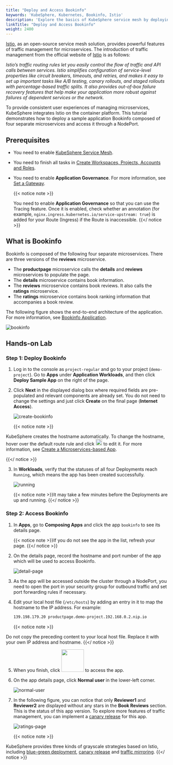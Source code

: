 ```yaml
---
title: "Deploy and Access Bookinfo"
keywords: 'KubeSphere, Kubernetes, Bookinfo, Istio'
description: 'Explore the basics of KubeSphere service mesh by deploying an example application Bookinfo.'
linkTitle: "Deploy and Access Bookinfo"
weight: 2400
---
```


[Istio](https://istio.io/), as an open-source service mesh solution, provides powerful features of traffic management for microservices. The introduction of traffic management from the official website of [Istio](https://istio.io/latest/docs/concepts/traffic-management/) is as follows:

*Istio’s traffic routing rules let you easily control the flow of traffic and API calls between services. Istio simplifies configuration of service-level properties like circuit breakers, timeouts, and retries, and makes it easy to set up important tasks like A/B testing, canary rollouts, and staged rollouts with percentage-based traffic splits. It also provides out-of-box failure recovery features that help make your application more robust against failures of dependent services or the network.*

To provide consistent user experiences of managing microservices, KubeSphere integrates Istio on the container platform. This tutorial demonstrates how to deploy a sample application Bookinfo composed of four separate microservices and access it through a NodePort.

## Prerequisites

- You need to enable [KubeSphere Service Mesh](../../pluggable-components/service-mesh/).

- You need to finish all tasks in [Create Workspaces, Projects, Accounts and Roles](../create-workspace-and-project/).

- You need to enable **Application Governance**. For more information, see [Set a Gateway](../../project-administration/project-gateway/#set-a-gateway).

  {{< notice note >}}

  You need to enable **Application Governance** so that you can use the Tracing feature. Once it is enabled, check whether an annotation (for example, `nginx.ingress.kubernetes.io/service-upstream: true`) is added for your Route (Ingress) if the Route is inaccessible.
  {{</ notice >}}

## What is Bookinfo

Bookinfo is composed of the following four separate microservices. There are three versions of the **reviews** microservice.

- The **productpage** microservice calls the **details** and **reviews** microservices to populate the page.
- The **details** microservice contains book information.
- The **reviews** microservice contains book reviews. It also calls the **ratings** microservice.
- The **ratings** microservice contains book ranking information that accompanies a book review.

The following figure shows the end-to-end architecture of the application. For more information, see [Bookinfo Application](https://istio.io/latest/docs/examples/bookinfo/).

![bookinfo](/images/docs/quickstart/deploy-bookinfo-to-k8s/bookinfo.png)

## Hands-on Lab

### Step 1: Deploy Bookinfo

1. Log in to the console as `project-regular` and go to your project (`demo-project`). Go to **Apps** under **Application Workloads**, and then click **Deploy Sample App** on the right of the page.

2. Click **Next** in the displayed dialog box where required fields are pre-populated and relevant components are already set. You do not need to change the settings and just click **Create** on the final page (**Internet Access**).

    ![create-bookinfo](/images/docs/quickstart/deploy-bookinfo-to-k8s/create-bookinfo.png)

    {{< notice note >}}

KubeSphere creates the hostname automatically. To change the hostname, hover over the default route rule and click <img src="/images/docs/quickstart/deploy-bookinfo-to-k8s/edit-icon.png" width='20px' /> to edit it. For more information, see [Create a Microservices-based App](../../project-user-guide/application/compose-app/).

{{</ notice >}}

3. In **Workloads**, verify that the statuses of all four Deployments reach `Running`, which means the app has been created successfully.

    ![running](/images/docs/quickstart/deploy-bookinfo-to-k8s/running.png)

    {{< notice note >}}It may take a few minutes before the Deployments are up and running.
{{</ notice >}}

### Step 2: Access Bookinfo

1. In **Apps**, go to **Composing Apps** and click the app `bookinfo` to see its details page.

    {{< notice note >}}If you do not see the app in the list, refresh your page.
    {{</ notice >}}
    
2. On the details page, record the hostname and port number of the app which will be used to access Bookinfo.

    ![detail-page](/images/docs/quickstart/deploy-bookinfo-to-k8s/detail-page.png)

3. As the app will be accessed outside the cluster through a NodePort, you need to open the port in your security group for outbound traffic and set port forwarding rules if necessary.

4. Edit your local host file (`/etc/hosts`) by adding an entry in it to map the hostname to the IP address. For example:

    ```bash
    139.198.179.20 productpage.demo-project.192.168.0.2.nip.io
    ```

    {{< notice note >}}

Do not copy the preceding content to your local host file. Replace it with your own IP address and hostname.
    {{</ notice >}}

5. When you finish, click <img src="/images/docs/quickstart/deploy-bookinfo-to-k8s/click-to-visit.png" width='70' /> to access the app.

6. On the app details page, click **Normal user** in the lower-left corner.

    ![normal-user](/images/docs/quickstart/deploy-bookinfo-to-k8s/normal-user.png)

7. In the following figure, you can notice that only **Reviewer1** and **Reviewer2** are displayed without any stars in the **Book Reviews** section. This is the status of this app version. To explore more features of traffic management, you can implement a [canary release](../../project-user-guide/grayscale-release/canary-release/) for this app.

    ![ratings-page](/images/docs/quickstart/deploy-bookinfo-to-k8s/ratings-page.png)
    
    {{< notice note >}}

KubeSphere provides three kinds of grayscale strategies based on Istio, including [blue-green deployment](../../project-user-guide/grayscale-release/blue-green-deployment/), [canary release](../../project-user-guide/grayscale-release/canary-release/) and [traffic mirroring](../../project-user-guide/grayscale-release/traffic-mirroring/).
    {{</ notice >}}

